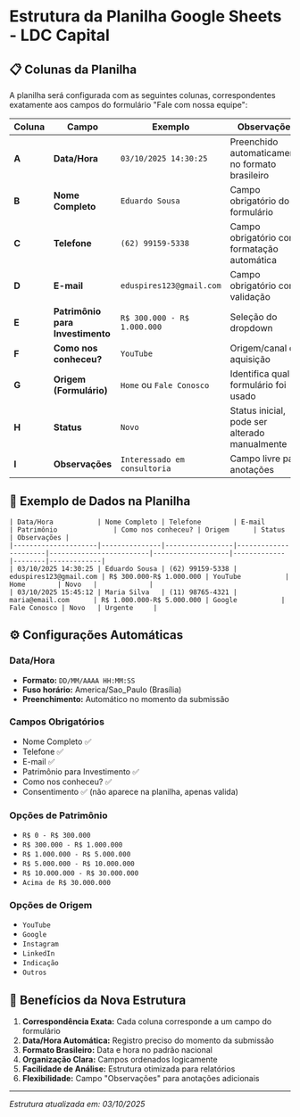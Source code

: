 # Estrutura da Planilha Google Sheets - LDC Capital

## 📋 Colunas da Planilha

A planilha será configurada com as seguintes colunas, correspondentes exatamente aos campos do formulário "Fale com nossa equipe":

| Coluna | Campo | Exemplo | Observações |
|--------|-------|---------|-------------|
| **A** | **Data/Hora** | `03/10/2025 14:30:25` | Preenchido automaticamente no formato brasileiro |
| **B** | **Nome Completo** | `Eduardo Sousa` | Campo obrigatório do formulário |
| **C** | **Telefone** | `(62) 99159-5338` | Campo obrigatório com formatação automática |
| **D** | **E-mail** | `eduspires123@gmail.com` | Campo obrigatório com validação |
| **E** | **Patrimônio para Investimento** | `R$ 300.000 - R$ 1.000.000` | Seleção do dropdown |
| **F** | **Como nos conheceu?** | `YouTube` | Origem/canal de aquisição |
| **G** | **Origem (Formulário)** | `Home` ou `Fale Conosco` | Identifica qual formulário foi usado |
| **H** | **Status** | `Novo` | Status inicial, pode ser alterado manualmente |
| **I** | **Observações** | `Interessado em consultoria` | Campo livre para anotações |

## 🔄 Exemplo de Dados na Planilha

```
| Data/Hora           | Nome Completo | Telefone        | E-mail                | Patrimônio              | Como nos conheceu? | Origem      | Status | Observações |
|---------------------|---------------|-----------------|----------------------|-------------------------|-------------------|-------------|--------|-------------|
| 03/10/2025 14:30:25 | Eduardo Sousa | (62) 99159-5338 | eduspires123@gmail.com | R$ 300.000-R$ 1.000.000 | YouTube           | Home        | Novo   |             |
| 03/10/2025 15:45:12 | Maria Silva   | (11) 98765-4321 | maria@email.com      | R$ 1.000.000-R$ 5.000.000 | Google           | Fale Conosco | Novo   | Urgente     |
```

## ⚙️ Configurações Automáticas

### Data/Hora
- **Formato:** `DD/MM/AAAA HH:MM:SS`
- **Fuso horário:** America/Sao_Paulo (Brasília)
- **Preenchimento:** Automático no momento da submissão

### Campos Obrigatórios
- Nome Completo ✅
- Telefone ✅  
- E-mail ✅
- Patrimônio para Investimento ✅
- Como nos conheceu? ✅
- Consentimento ✅ (não aparece na planilha, apenas valida)

### Opções de Patrimônio
- `R$ 0 - R$ 300.000`
- `R$ 300.000 - R$ 1.000.000`
- `R$ 1.000.000 - R$ 5.000.000`
- `R$ 5.000.000 - R$ 10.000.000`
- `R$ 10.000.000 - R$ 30.000.000`
- `Acima de R$ 30.000.000`

### Opções de Origem
- `YouTube`
- `Google`
- `Instagram`
- `LinkedIn`
- `Indicação`
- `Outros`

## 🎯 Benefícios da Nova Estrutura

1. **Correspondência Exata:** Cada coluna corresponde a um campo do formulário
2. **Data/Hora Automática:** Registro preciso do momento da submissão
3. **Formato Brasileiro:** Data e hora no padrão nacional
4. **Organização Clara:** Campos ordenados logicamente
5. **Facilidade de Análise:** Estrutura otimizada para relatórios
6. **Flexibilidade:** Campo "Observações" para anotações adicionais

---
*Estrutura atualizada em: 03/10/2025*



